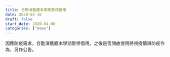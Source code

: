 ```yaml
---
title: 合勤演藝廳本學期暫停借用
date: 2020-05-16
draft: false
start_date: 2020-04-08
categories: ["news"]
---
```


因應防疫需求，合勤演藝廳本學期暫停借用。之後是否開放使用將視疫情與防疫作為，另作公告。